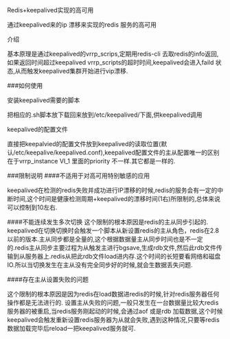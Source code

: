 Redis+keepalived实现的高可用

通过keepalived来的ip 漂移来实现的redis 服务的高可用

介绍

基本原理是通过keepalived的vrrp_scrips,定期用redis-cli 去取redis的info返回,如果返回时间超过keepalived vrrp_scripts的超时时间,keepalived会进入faild 状态,从而触发keepalived集群开始进行vip漂移.

###如何使用

安装keepalived需要的脚本

把相应的.sh脚本放下载回来放到/etc/keepalived/下面,供keepalived调用

keepalived的配置文件

直接把keepalvied的配置文件放到keepalived的读取位置(默认/etc/keepalive/keepalived.conf),keepalived配置文件的主从配置唯一的区别在于vrrp_instance VI_1 里面的priority 不一样.其它都是一样的.

###限制说明 ####不适用于对高可用特别敏感的应用

keepalived在检测的redis失败并成功进行IP漂移的时候,redis的服务会有一定的中断时间,这个时间是健康检测周期+keepalived的漂移时间(1右)所限制的,总体来说可以控制到10左右.

####不能连续发生多次切换 这个限制的根本原因是redis的主从同步引起的. keepalived在切换切换时会触发一个脚本从新设置redis的主从角色，redis在2.8以前的版本.主从同步都是全量的,这个根据数据量主从同步时间也是不一定的.redis主从同步主要过程为从触发主进行bgsave,生成rdb文件,然后此rdb文件传输到从服务器上.redis从把此rdb文件load进内存.这个时间的长短要看网络和磁盘IO.所以当切换发生在主从没有完全同步好的时候,就会生数据丢失问题.

####存在主从设置失败的问题

这个限制的根本原因是因为redis在load数据进redis的时候,针对redis服务器任何操作都是无法进行的. 设置主从失败的问题,一般只发生在一台数据量比较大redis服务器的被重启,当redis服务刚起动的时候,会通过aof 或是rdb 加载数据,这个时候keepalived会触发重新设置redis服务器为从就会失败,遇到这种情况,只要等redis数据加载完毕后reload一把keepalived服务就可.
